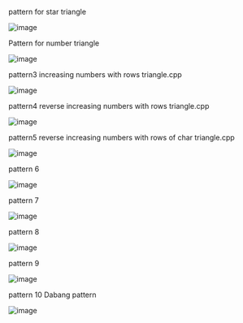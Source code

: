 pattern for star triangle

![image](https://user-images.githubusercontent.com/84653100/160749977-8b6f3117-6b8c-4e2c-a907-e59bc3e578e2.png)

Pattern for number triangle 

![image](https://user-images.githubusercontent.com/84653100/160750946-a25e1cf0-68d7-4612-a321-30c992eac509.png)

pattern3 increasing numbers with rows  triangle.cpp

![image](https://user-images.githubusercontent.com/84653100/160752339-eb9d5879-5381-4aa7-a387-36c07c5135d6.png)

pattern4 reverse increasing numbers with rows  triangle.cpp

![image](https://user-images.githubusercontent.com/84653100/160753275-862c9af1-35e8-493f-b631-b2bf4aaea6eb.png)

pattern5 reverse increasing numbers with rows of char  triangle.cpp

![image](https://user-images.githubusercontent.com/84653100/160754172-9a9a4441-d290-4424-a0ff-b13019f23eb7.png)

pattern 6

![image](https://user-images.githubusercontent.com/84653100/160755390-c5ae692e-1201-42a0-aebd-d71e6652e2ed.png)

pattern 7

![image](https://user-images.githubusercontent.com/84653100/160759315-65177c58-5571-4f91-be14-2c2cf0013b6e.png)

pattern 8

![image](https://user-images.githubusercontent.com/84653100/160759736-48b7daae-9f03-4cd4-8d09-7f10caf5c882.png)

pattern 9

![image](https://user-images.githubusercontent.com/84653100/160761777-6f0656eb-3258-465a-b53a-25c355f60e85.png)

pattern 10 Dabang pattern

![image](https://user-images.githubusercontent.com/84653100/160766996-ed2f8b39-7ae3-47a5-a5dd-65336daa2e93.png)
